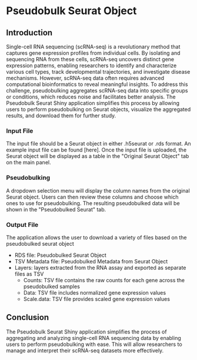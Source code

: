 # Pseudobulk Seurat Object 

## Introduction 
Single-cell RNA sequencing (scRNA-seq) is a revolutionary method that captures gene expression profiles from individual cells. By isolating and sequencing RNA from these cells, scRNA-seq uncovers distinct gene expression patterns, enabling researchers to identify and characterize various cell types, track developmental trajectories, and investigate disease mechanisms. However, scRNA-seq data often requires advanced computational bioinformatics to reveal meaningful insights. To address this challenge, pseudobulking aggregates scRNA-seq data into specific groups or conditions, which reduces noise and facilitates better analysis. The Pseudobulk Seurat Shiny application simplifies this process by allowing users to perform pseudobulking on Seurat objects, visualize the aggregated results, and download them for further study.

### Input File 
The input file should be a Seurat object in either .h5seurat or .rds format. An example input file can be found [here]. Once the input file is uploaded, the Seurat object will be displayed as a table in the "Original Seurat Object" tab on the main panel.

### Pseudobulking 
A dropdown selection menu will display the column names from the original Seurat object. Users can then review these columns and choose which ones to use for pseudobulking. The resulting pseudobulked data will be shown in the "Pseudobulked Seurat" tab.

### Output File 
  The application allows the user to download a variety of files based on the pseudobulked seurat object
  - RDS file: Pseudobulked Seurat Object
  - TSV Metadata file: Pseudobulked Metadata from Seurat Object
  - Layers: layers extracted from the RNA assay and exported as separate files as TSV
      - Counts: TSV file contains the raw counts for each gene across the pseudobulked samples
      - Data: TSV file includes normalized gene expression values
      - Scale.data: TSV file provides scaled gene expression values

## Conclusion
The Pseudobulk Seurat Shiny application simplifies the process of aggregating and analyzing single-cell RNA sequencing data by enabling users to perform pseudobulking with ease. This will allow researchers to manage and interpret their scRNA-seq datasets more effectively. 
